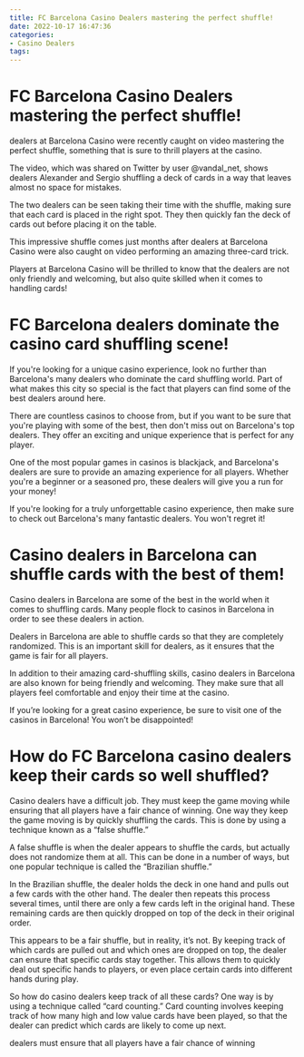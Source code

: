 ```yaml
---
title: FC Barcelona Casino Dealers mastering the perfect shuffle!
date: 2022-10-17 16:47:36
categories:
- Casino Dealers
tags:
---
```



#  FC Barcelona Casino Dealers mastering the perfect shuffle!

 dealers at Barcelona Casino were recently caught on video mastering the perfect shuffle, something that is sure to thrill players at the casino.

The video, which was shared on Twitter by user @vandal_net, shows dealers Alexander and Sergio shuffling a deck of cards in a way that leaves almost no space for mistakes.

The two dealers can be seen taking their time with the shuffle, making sure that each card is placed in the right spot. They then quickly fan the deck of cards out before placing it on the table.

This impressive shuffle comes just months after dealers at Barcelona Casino were also caught on video performing an amazing three-card trick.

Players at Barcelona Casino will be thrilled to know that the dealers are not only friendly and welcoming, but also quite skilled when it comes to handling cards!

#  FC Barcelona dealers dominate the casino card shuffling scene!

If you're looking for a unique casino experience, look no further than Barcelona's many dealers who dominate the card shuffling world. Part of what makes this city so special is the fact that players can find some of the best dealers around here.

There are countless casinos to choose from, but if you want to be sure that you're playing with some of the best, then don't miss out on Barcelona's top dealers. They offer an exciting and unique experience that is perfect for any player.

One of the most popular games in casinos is blackjack, and Barcelona's dealers are sure to provide an amazing experience for all players. Whether you're a beginner or a seasoned pro, these dealers will give you a run for your money!

If you're looking for a truly unforgettable casino experience, then make sure to check out Barcelona's many fantastic dealers. You won't regret it!

#  Casino dealers in Barcelona can shuffle cards with the best of them!

Casino dealers in Barcelona are some of the best in the world when it comes to shuffling cards. Many people flock to casinos in Barcelona in order to see these dealers in action.

Dealers in Barcelona are able to shuffle cards so that they are completely randomized. This is an important skill for dealers, as it ensures that the game is fair for all players.

In addition to their amazing card-shuffling skills, casino dealers in Barcelona are also known for being friendly and welcoming. They make sure that all players feel comfortable and enjoy their time at the casino.

If you’re looking for a great casino experience, be sure to visit one of the casinos in Barcelona! You won’t be disappointed!

#  How do FC Barcelona casino dealers keep their cards so well shuffled?

Casino dealers have a difficult job. They must keep the game moving while ensuring that all players have a fair chance of winning. One way they keep the game moving is by quickly shuffling the cards. This is done by using a technique known as a “false shuffle.”

A false shuffle is when the dealer appears to shuffle the cards, but actually does not randomize them at all. This can be done in a number of ways, but one popular technique is called the “Brazilian shuffle.”

In the Brazilian shuffle, the dealer holds the deck in one hand and pulls out a few cards with the other hand. The dealer then repeats this process several times, until there are only a few cards left in the original hand. These remaining cards are then quickly dropped on top of the deck in their original order.

This appears to be a fair shuffle, but in reality, it’s not. By keeping track of which cards are pulled out and which ones are dropped on top, the dealer can ensure that specific cards stay together. This allows them to quickly deal out specific hands to players, or even place certain cards into different hands during play.

So how do casino dealers keep track of all these cards? One way is by using a technique called “card counting.” Card counting involves keeping track of how many high and low value cards have been played, so that the dealer can predict which cards are likely to come up next.

 dealers must ensure that all players have a fair chance of winning